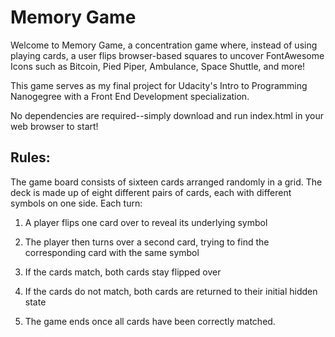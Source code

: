 # Memory Game

Welcome to Memory Game, a concentration game where, instead of using playing cards, a user flips browser-based squares to uncover FontAwesome Icons such as Bitcoin, Pied Piper, Ambulance, Space Shuttle, and more!

This game serves as my final project for Udacity's Intro to Programming Nanogegree with a Front End Development specialization.

No dependencies are required--simply download and run index.html in your web browser to start!

## Rules:

The game board consists of sixteen cards arranged randomly in a grid. The deck is made up of eight different pairs of cards, each with different symbols on one side. Each turn:

1. A player flips one card over to reveal its underlying symbol

2. The player then turns over a second card, trying to find the corresponding card with the same symbol

3. If the cards match, both cards stay flipped over

4. If the cards do not match, both cards are returned to their initial hidden state

5. The game ends once all cards have been correctly matched.
